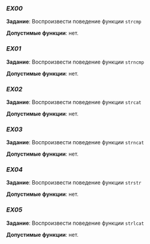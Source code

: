 ### *EX00*

**Задание**: Воспроизвести поведение функции `strcmp`

**Допустимые функции**: нет.

### *EX01*

**Задание**: Воспроизвести поведение функции `strncmp`

**Допустимые функции**: нет.

### *EX02*

**Задание**: Воспроизвести поведение функции `strcat`

**Допустимые функции**: нет.

### *EX03*

**Задание**: Воспроизвести поведение функции `strncat`

**Допустимые функции**: нет.

### *EX04*

**Задание**: Воспроизвести поведение функции `strstr`

**Допустимые функции**: нет.

### *EX05*

**Задание**: Воспроизвести поведение функции `strlcat`

**Допустимые функции**: нет.
